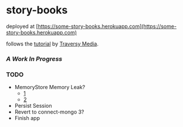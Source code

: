 # story-books

deployed at [https://some-story-books.herokuapp.com](https://some-story-books.herokuapp.com)

follows the [tutorial](https://www.youtube.com/watch?v=SBvmnHTQIPY) by [Traversy Media](https://www.youtube.com/channel/UC29ju8bIPH5as8OGnQzwJyA).

### *A Work In Progress*


### TODO

- MemoryStore Memory Leak?
  - [1](https://github.com/jaredhanson/passport/issues/134)
  - [2](https://github.com/expressjs/session/blob/master/README.md#compatible-session-stores)
- Persist Session
- Revert to connect-mongo 3?
- Finish app